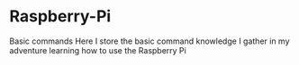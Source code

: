 # Raspberry-Pi
Basic commands
Here I store the basic command knowledge I gather in my adventure learning how to use the Raspberry Pi
